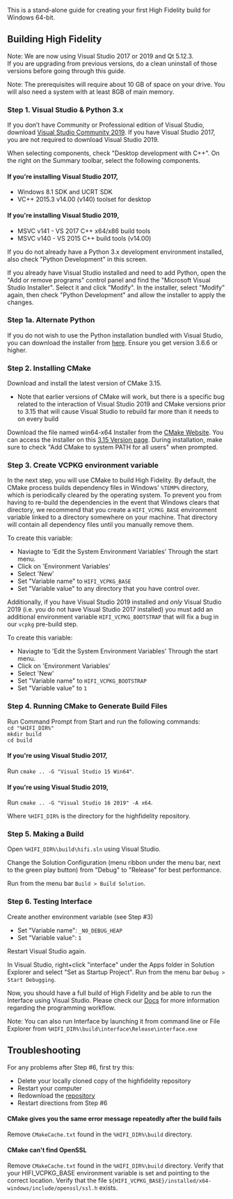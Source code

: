 This is a stand-alone guide for creating your first High Fidelity build for Windows 64-bit.  
## Building High Fidelity
Note: We are now using Visual Studio 2017 or 2019 and Qt 5.12.3.  
If you are upgrading from previous versions, do a clean uninstall of those versions before going through this guide.  

Note: The prerequisites will require about 10 GB of space on your drive. You will also need a system with at least 8GB of main memory.

### Step 1. Visual Studio & Python 3.x

If you don’t have Community or Professional edition of Visual Studio, download [Visual Studio Community 2019](https://visualstudio.microsoft.com/vs/). If you have Visual Studio 2017, you are not required to download Visual Studio 2019.

When selecting components, check "Desktop development with C++". On the right on the Summary toolbar, select the following components.

#### If you're installing Visual Studio 2017,

* Windows 8.1 SDK and UCRT SDK
* VC++ 2015.3 v14.00 (v140) toolset for desktop

#### If you're installing Visual Studio 2019,

* MSVC v141 - VS 2017 C++ x64/x86 build tools
* MSVC v140 - VS 2015 C++ build tools (v14.00)

If you do not already have a Python 3.x development environment installed, also check "Python Development" in this screen.

If you already have Visual Studio installed and need to add Python, open the "Add or remove programs" control panel and find the "Microsoft Visual Studio Installer".  Select it and click "Modify".  In the installer, select "Modify" again, then check "Python Development" and allow the installer to apply the changes.

### Step 1a.  Alternate Python

If you do not wish to use the Python installation bundled with Visual Studio, you can download the installer from [here](https://www.python.org/downloads/).  Ensure you get version 3.6.6 or higher.

### Step 2. Installing CMake

Download and install the latest version of CMake 3.15. 
 * Note that earlier versions of CMake will work, but there is a specific bug related to the interaction of Visual Studio 2019 and CMake versions prior to 3.15 that will cause Visual Studio to rebuild far more than it needs to on every build

Download the file named win64-x64 Installer from the [CMake Website](https://cmake.org/download/). You can access the installer on this [3.15 Version page](https://cmake.org/files/v3.15/). During installation, make sure to check "Add CMake to system PATH for all users" when prompted.

### Step 3. Create VCPKG environment variable
In the next step, you will use CMake to build High Fidelity. By default, the CMake process builds dependency files in Windows' `%TEMP%` directory, which is periodically cleared by the operating system. To prevent you from having to re-build the dependencies in the event that Windows clears that directory, we recommend that you create a `HIFI_VCPKG_BASE` environment variable linked to a directory somewhere on your machine. That directory will contain all dependency files until you manually remove them.

To create this variable:
* Naviagte to 'Edit the System Environment Variables' Through the start menu.
* Click on 'Environment Variables'
* Select 'New' 
* Set "Variable name" to `HIFI_VCPKG_BASE`
* Set "Variable value" to any directory that you have control over.

Additionally, if you have Visual Studio 2019 installed and _only_ Visual Studio 2019 (i.e. you do not have Visual Studio 2017 installed) you must add an additional environment variable `HIFI_VCPKG_BOOTSTRAP` that will fix a bug in our `vcpkg` pre-build step.

To create this variable:
* Naviagte to 'Edit the System Environment Variables' Through the start menu.
* Click on 'Environment Variables'
* Select 'New' 
* Set "Variable name" to `HIFI_VCPKG_BOOTSTRAP`
* Set "Variable value" to `1`

### Step 4. Running CMake to Generate Build Files

Run Command Prompt from Start and run the following commands:  
`cd "%HIFI_DIR%"`  
`mkdir build`  
`cd build`  

#### If you're using Visual Studio 2017,
Run `cmake .. -G "Visual Studio 15 Win64"`.

#### If you're using Visual Studio 2019,
Run `cmake .. -G "Visual Studio 16 2019" -A x64`.

Where `%HIFI_DIR%` is the directory for the highfidelity repository.

### Step 5. Making a Build

Open `%HIFI_DIR%\build\hifi.sln` using Visual Studio.

Change the Solution Configuration (menu ribbon under the menu bar, next to the green play button) from "Debug" to "Release" for best performance.

Run from the menu bar `Build > Build Solution`.

### Step 6. Testing Interface

Create another environment variable (see Step #3)
* Set "Variable name": `_NO_DEBUG_HEAP`
* Set "Variable value": `1`

Restart Visual Studio again.

In Visual Studio, right+click "interface" under the Apps folder in Solution Explorer and select "Set as Startup Project". Run from the menu bar `Debug > Start Debugging`.

Now, you should have a full build of High Fidelity and be able to run the Interface using Visual Studio. Please check our [Docs](https://wiki.highfidelity.com/wiki/Main_Page) for more information regarding the programming workflow.

Note: You can also run Interface by launching it from command line or File Explorer from `%HIFI_DIR%\build\interface\Release\interface.exe`

## Troubleshooting

For any problems after Step #6, first try this:  
* Delete your locally cloned copy of the highfidelity repository  
* Restart your computer  
* Redownload the [repository](https://github.com/highfidelity/hifi)  
* Restart directions from Step #6  

#### CMake gives you the same error message repeatedly after the build fails

Remove `CMakeCache.txt` found in the `%HIFI_DIR%\build` directory.

#### CMake can't find OpenSSL

Remove `CMakeCache.txt` found in the `%HIFI_DIR%\build` directory.  Verify that your HIFI_VCPKG_BASE environment variable is set and pointing to the correct location.  Verify that the file `${HIFI_VCPKG_BASE}/installed/x64-windows/include/openssl/ssl.h` exists.
